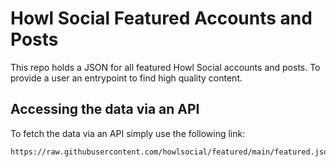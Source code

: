 # Howl Social Featured Accounts and Posts

This repo holds a JSON for all featured Howl Social accounts and posts.
To provide a user an entrypoint to find high quality content.

## Accessing the data via an API

To fetch the data via an API simply use the following link:

```
https://raw.githubusercontent.com/howlsocial/featured/main/featured.json
```
